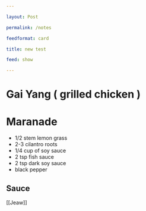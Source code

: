 ```yaml
---

layout: Post

permalink: /notes

feedformat: card

title: new test

feed: show

---
```



# Gai Yang ( grilled chicken ) 


# Maranade
- 1/2 stem lemon grass
- 2-3 cilantro roots
- 1/4 cup of soy sauce
- 2 tsp fish sauce
- 2 tsp dark soy sauce
- black pepper


## Sauce 
[[Jeaw]]

